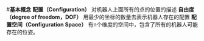 #**基本概念**
**配置（Configuration）**
对机器人上面所有的点的位置的描述
**自由度（degree of freedom，DOF）**
用最少的坐标的数量去表示机器人存在的配置
**配置空间（Configuration Space）**
有n个维度的空间中，包含了所有的机器人可能存在的位姿。

